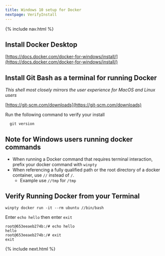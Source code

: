 ```yaml
---
title: Windows 10 setup for Docker 
nextpage: VerifyInstall
---
```

{% include nav.html %}

## Install Docker Desktop

[https://docs.docker.com/docker-for-windows/install/](https://docs.docker.com/docker-for-windows/install/)

## Install Git Bash as a terminal for running Docker
_This shell most closely mirrors the user experience for MacOS and Linux users_

[https://git-scm.com/downloads](https://git-scm.com/downloads)

Run the following command to verify your install
```shell
  git version
```

## Note for Windows users running docker commands


- When running a Docker command that requires terminal interaction, prefix your docker command with `winpty`
- When referencing a fully qualified path or the root directory of a docker container, use `//` instead of `/`.  
  - Example use `//tmp` for `/tmp`

## Verify Running Docker from your Terminal

```shell
winpty docker run -it --rm ubuntu //bin/bash
```

Enter `echo hello` then enter `exit`

```container
root@653eeaeb274b:/# echo hello
hello
root@653eeaeb274b:/# exit
exit
```

{% include next.html %}
